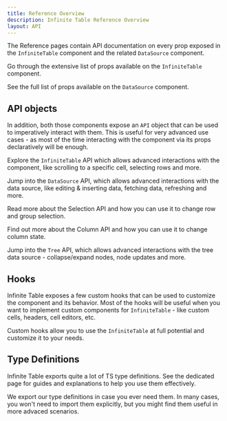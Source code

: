 ```yaml
---
title: Reference Overview
description: Infinite Table Reference Overview
layout: API
---
```


The Reference pages contain API documentation on every prop exposed in the `InfiniteTable` component and the related `DataSource` component.

<HeroCards>
<YouWillLearnCard title="Infinite Table Props" path="/docs/reference/infinite-table-props">

Go through the extensive list of props available on the `InfiniteTable` component.

</YouWillLearnCard>

<YouWillLearnCard title="DataSource Props" path="/docs/reference/datasource-props">

See the full list of props available on the `DataSource` component.

</YouWillLearnCard>

</HeroCards>

## API objects

In addition, both those components expose an `API` object that can be used to imperatively interact with them. This is useful for very advanced use cases - as most of the time interacting with the component via its props declaratively will be enough.

<HeroCards>
<YouWillLearnCard title="Infinite Table API" path="/docs/reference/api">

Explore the `InfiniteTable` API which allows advanced interactions with the component, like scrolling to a specific cell, selecting rows and more.

</YouWillLearnCard>

<YouWillLearnCard title="DataSource API" path="/docs/reference/datasource-api">

Jump into the `DataSource` API, which allows advanced interactions with the data source, like editing & inserting data, fetching data, refreshing and more.

</YouWillLearnCard>

<YouWillLearnCard title="Infinite Table Selection API" path="/docs/reference/selection-api">

Read more about the Selection API and how you can use it to change row and group selection.

</YouWillLearnCard>

<YouWillLearnCard title="Infinite Table Column API" path="/docs/reference/column-api">

Find out more about the Column API and how you can use it to change column state.

</YouWillLearnCard>

<YouWillLearnCard title="DataSource Tree API" path="/docs/reference/tree-api">

Jump into the `Tree` API, which allows advanced interactions with the tree data source - collapse/expand nodes, node updates and more.

</YouWillLearnCard>
</HeroCards>

## Hooks

Infinite Table exposes a few custom hooks that can be used to customize the component and its behavior. Most of the hooks will be useful when you want to implement custom components for `InfiniteTable` - like custom cells, headers, cell editors, etc.

<HeroCards>
<YouWillLearnCard title="Infinite Table Hooks" path="/docs/reference/hooks">

Custom hooks allow you to use the `InfiniteTable` at full potential and customize it to your needs.

</YouWillLearnCard>

</HeroCards>

## Type Definitions

Infinite Table exports quite a lot of TS type definitions. See the dedicated page for guides and explanations to help you use them effectively.

<HeroCards>
<YouWillLearnCard title="Type Definitions" path="/docs/reference/type-definitions">

We export our type definitions in case you ever need them. In many cases, you won't need to import them explicitly, but you might find them useful in more advaced scenarios.

</YouWillLearnCard>

</HeroCards>
